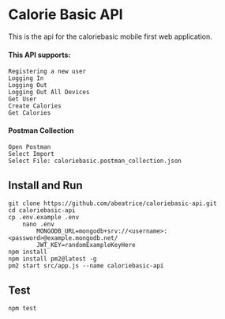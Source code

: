 # Calorie Basic API
This is the api for the caloriebasic mobile first web application.

#### This API supports:
	Registering a new user
	Logging In
	Logging Out
	Logging Out All Devices
	Get User
	Create Calories
	Get Calories

#### Postman Collection
	Open Postman
	Select Import
	Select File: caloriebasic.postman_collection.json

## Install and Run
	git clone https://github.com/abeatrice/caloriebasic-api.git
	cd caloriebasic-api
	cp .env.example .env
		nano .env
			MONGODB_URL=mongodb+srv://<username>:<password>@example.mongodb.net/
			JWT_KEY=randomExampleKeyHere
	npm install
	npm install pm2@latest -g 
	pm2 start src/app.js --name caloriebasic-api

## Test
	npm test